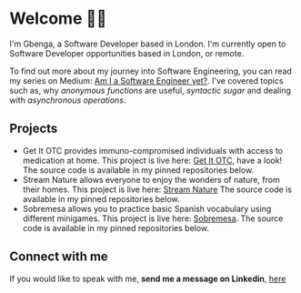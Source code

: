 # Welcome 🤝🏾

<!--
**gbenga/gbenga** is a ✨ _special_ ✨ repository because its `README.md` (this file) appears on your GitHub profile.
-->
I'm Gbenga, a Software Developer based in London. I'm currently open to Software Developer opportunities based in London, or remote.

To find out more about my journey into Software Engineering, you can read my series on Medium: [Am I a Software Engineer yet?](https://medium.com/series/am-i-software-engineer-yet-5c6a51aa9833). I've covered topics such as, why *anonymous functions* are useful, *syntactic sugar* and dealing with *asynchronous operations*. 

## Projects

- Get It OTC provides immuno-compromised individuals with access to medication at home.
This project is live here: [Get It OTC](https://get-it-otc.netlify.app/), have a look! The source code is available in my pinned repositories below.
- Stream Nature allows everyone to enjoy the wonders of nature, from their homes.
This project is live here: [Stream Nature](https://stream-nature.netlify.app/) The source code is available in my pinned repositories below.
- Sobremesa allows you to practice basic Spanish vocabulary using different minigames.
This project is live here: [Sobremesa](https://sobremesa.netlify.app/). The source code is available in my pinned repositories below.

## Connect with me

If you would like to speak with me, **send me a message on Linkedin**, [here](https://www.linkedin.com/in/gojoaromokudu/)

